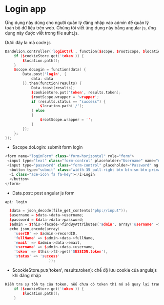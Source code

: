 # Login app

Ứng dụng này dùng cho người quản lý đăng nhập vào admin để quản lý toàn bộ dữ liệu trên web.
Chúng tôi viết ứng dụng này bằng angular js, ứng dụng này được viết trong file auht.js.

Dưới đây la mã code js

```cpp
Dandelion.controller('loginCtrl', function($scope, $rootScope, $location, $http, $cookieStore, Data) {
    if ($cookieStore.get('token')) {
        $location.path();
    }
    $scope.doLogin = function(data) {
        Data.post('login', {
            data: data
        }).then(function(results) {
            Data.toast(results);
            $cookieStore.put('token', results.token);
            $rootScope.wrapper = 'wrapper';
            if (results.status == "success") {
                $location.path('/');
            } else
            {
                $rootScope.wrapper = '';
            }
        });
    };
});
```
- $scope.doLogin: submit form login
```cpp
<form name="loginForm" class="form-horizontal" role="form">
 <input type="text" class="form-control" placeholder="Username" name="username" ng-model="login.username" required focus/>
 <input type="password" class="form-control" placeholder="Password" ng-model="login.password" required/>
  <button type="submit" class="width-35 pull-right btn btn-sm btn-primary" ng-click="doLogin(login)">
  <i class="ace-icon fa fa-key"></i>Login
  </button>
</form>
```
- Data.post: post angular js form
```cpp
api: login

  $data = json_decode(file_get_contents("php://input"));
  $username = $data->data->username;
  $password = $data->data->password;
  $admin = $this->facade->findByAttributes('admin', array('username' => $username, 'status' => 1));
  echo json_encode(array(
    'userID' => $admin->recordID,
    'fullName' => $admin->data->fullName,
    'email' => $admin->data->email,
    'username' => $admin->data->username,
    'token' => $this->f3->get('SESSION.token'),
    'status' => 'success'
                    ));    

```
- $cookieStore.put('token', results.token): chế độ lưu cookie của angulajs khi đăng nhập

```cpp
Kiểm tra sự tồn tạ của token, nếu chưa có token thì nó sẽ quay lại trang login
    if ($cookieStore.get('token')) {
        $location.path();
    }
```
